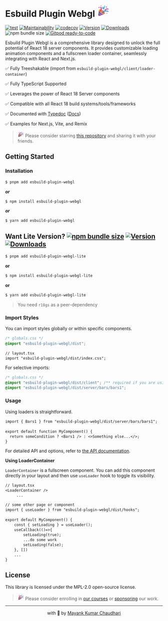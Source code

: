 # Esbuild Plugin Webgl <img src="https://github.com/react18-tools/esbuild-plugin-webgl/blob/main/popper.png?raw=true" style="height: 40px"/>

[![test](https://github.com/react18-tools/esbuild-plugin-webgl/actions/workflows/test.yml/badge.svg)](https://github.com/react18-tools/esbuild-plugin-webgl/actions/workflows/test.yml) [![Maintainability](https://api.codeclimate.com/v1/badges/aa896ec14c570f3bb274/maintainability)](https://codeclimate.com/github/react18-tools/esbuild-plugin-webgl/maintainability) [![codecov](https://codecov.io/gh/react18-tools/esbuild-plugin-webgl/graph/badge.svg)](https://codecov.io/gh/react18-tools/esbuild-plugin-webgl) [![Version](https://img.shields.io/npm/v/esbuild-plugin-webgl.svg?colorB=green)](https://www.npmjs.com/package/esbuild-plugin-webgl) [![Downloads](https://img.jsdelivr.com/img.shields.io/npm/d18m/esbuild-plugin-webgl.svg)](https://www.npmjs.com/package/esbuild-plugin-webgl) ![npm bundle size](https://img.shields.io/bundlephobia/minzip/esbuild-plugin-webgl) [![Gitpod ready-to-code](https://img.shields.io/badge/Gitpod-ready--to--code-blue?logo=gitpod)](https://gitpod.io/from-referrer/)

Esbuild Plugin Webgl is a comprehensive library designed to unlock the full potential of React 18 server components. It provides customizable loading animation components and a fullscreen loader container, seamlessly integrating with React and Next.js.

✅ Fully Treeshakable (import from `esbuild-plugin-webgl/client/loader-container`)

✅ Fully TypeScript Supported

✅ Leverages the power of React 18 Server components

✅ Compatible with all React 18 build systems/tools/frameworks

✅ Documented with [Typedoc](https://react18-tools.github.io/esbuild-plugin-webgl) ([Docs](https://react18-tools.github.io/esbuild-plugin-webgl))

✅ Examples for Next.js, Vite, and Remix

> <img src="https://github.com/react18-tools/esbuild-plugin-webgl/blob/main/popper.png?raw=true" style="height: 20px"/> Please consider starring [this repository](https://github.com/react18-tools/esbuild-plugin-webgl) and sharing it with your friends.

## Getting Started

### Installation

```bash
$ pnpm add esbuild-plugin-webgl
```

**_or_**

```bash
$ npm install esbuild-plugin-webgl
```

**_or_**

```bash
$ yarn add esbuild-plugin-webgl
```

## Want Lite Version? [![npm bundle size](https://img.shields.io/bundlephobia/minzip/esbuild-plugin-webgl-lite)](https://www.npmjs.com/package/esbuild-plugin-webgl-lite) [![Version](https://img.shields.io/npm/v/esbuild-plugin-webgl-lite.svg?colorB=green)](https://www.npmjs.com/package/esbuild-plugin-webgl-lite) [![Downloads](https://img.jsdelivr.com/img.shields.io/npm/d18m/esbuild-plugin-webgl-lite.svg)](https://www.npmjs.com/package/esbuild-plugin-webgl-lite)

```bash
$ pnpm add esbuild-plugin-webgl-lite
```

**or**

```bash
$ npm install esbuild-plugin-webgl-lite
```

**or**

```bash
$ yarn add esbuild-plugin-webgl-lite
```

> You need `r18gs` as a peer-dependency

### Import Styles

You can import styles globally or within specific components.

```css
/* globals.css */
@import "esbuild-plugin-webgl/dist";
```

```tsx
// layout.tsx
import "esbuild-plugin-webgl/dist/index.css";
```

For selective imports:

```css
/* globals.css */
@import "esbuild-plugin-webgl/dist/client"; /** required if you are using LoaderContainer */
@import "esbuild-plugin-webgl/dist/server/bars/bars1";
```

### Usage

Using loaders is straightforward.

```tsx
import { Bars1 } from "esbuild-plugin-webgl/dist/server/bars/bars1";

export default function MyComponent() {
  return someCondition ? <Bars1 /> : <>Something else...</>;
}
```

For detailed API and options, refer to [the API documentation](https://react18-tools.github.io/esbuild-plugin-webgl).

**Using LoaderContainer**

`LoaderContainer` is a fullscreen component. You can add this component directly in your layout and then use `useLoader` hook to toggle its visibility.

```tsx
// layout.tsx
<LoaderContainer />
	 ...
```

```tsx
// some other page or component
import { useLoader } from "esbuild-plugin-webgl/dist/hooks";

export default MyComponent() {
	const { setLoading } = useLoader();
	useCallback(()=>{
		setLoading(true);
		...do some work
		setLoading(false);
	}, [])
	...
}
```

## License

This library is licensed under the MPL-2.0 open-source license.

> <img src="https://github.com/react18-tools/esbuild-plugin-webgl/blob/main/popper.png?raw=true" style="height: 20px"/> Please consider enrolling in [our courses](https://mayank-chaudhari.vercel.app/courses) or [sponsoring](https://github.com/sponsors/mayank1513) our work.

<hr />

<p align="center" style="text-align:center">with 💖 by <a href="https://mayank-chaudhari.vercel.app" target="_blank">Mayank Kumar Chaudhari</a></p>
